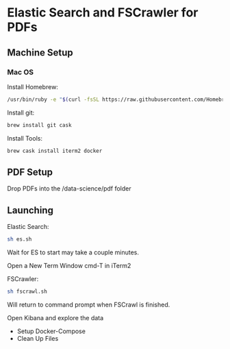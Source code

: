 # Elastic Search and FSCrawler for PDFs

## Machine Setup

### Mac OS

Install Homebrew:

```bash
/usr/bin/ruby -e "$(curl -fsSL https://raw.githubusercontent.com/Homebrew/install/master/install)"
```

Install git:
```bash
brew install git cask
```

Install Tools:
```bash
brew cask install iterm2 docker
```

## PDF Setup

Drop PDFs into the /data-science/pdf folder

## Launching

Elastic Search:
```bash
sh es.sh
```

Wait for ES to start may take a couple minutes.

Open a New Term Window cmd-T in iTerm2

FSCrawler:
```bash
sh fscrawl.sh
```

Will return to command prompt when FSCrawl is finished.

Open Kibana and explore the data


- Setup Docker-Compose
- Clean Up Files